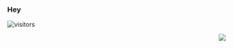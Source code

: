 ### Hey

![visitors](https://visitor-badge-reloaded.herokuapp.com/badge?page_id=rafaelcolladojr.rafaelcolladojr&color=00cf00)

<img align="right" src="https://user-images.githubusercontent.com/7101404/154202000-86d49901-a42e-4025-b5ce-75c2b5da3e7c.png"></img>

<!--
**rafaelcolladojr/rafaelcolladojr** is a ✨ _special_ ✨ repository because its `README.md` (this file) appears on your GitHub profile.

Here are some ideas to get you started:

- 🔭 I’m currently working on ...
- 🌱 I’m currently learning ...
- 👯 I’m looking to collaborate on ...
- 🤔 I’m looking for help with ...
- 💬 Ask me about ...
- 📫 How to reach me: ...
- 😄 Pronouns: ...
- ⚡ Fun fact: ...
-->
